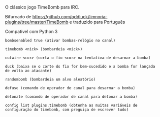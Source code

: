 O clássico jogo TimeBomb para IRC.

Bifurcado de https://github.com/oddluck/limnoria-plugins/tree/master/TimeBomb e traduzido para Português

Compatível com Python 3

```
bombsenabled true (ativar bombas-relógio no canal)
```
```
timebomb <nick> (bombardeia <nick>)
```
```
cutwire <cor> (corta o fio <cor> na tentativa de desarmar a bomba)
```
```
duck (baixa se o corte do fio for bem-sucedido e a bomba for lançada de volta ao atacante)
```
```
randombomb (bombardeia um alvo aleatório)
```
```
defuse (comando de operador de canal para desarmar a bomba)
```
```
detonate (comando de operador de canal para detonar a bomba)
```
```
config list plugins.timebomb (obtenha as muitas variáveis de configuração do timebomb, com preguiça de escrever tudo)
